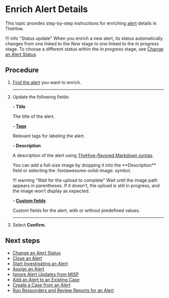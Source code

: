 # Enrich Alert Details

<!-- md:permission `manageAlert/update` -->

This topic provides step-by-step instructions for enriching [alert](about-alerts.md) details in TheHive.

!!! info "Status update"
    When you enrich a new alert, its status automatically changes from one linked to the *New* stage to one linked to the *In progress* stage. To choose a different status within the *In progress* stage, see [Change an Alert Status](change-status-alert.md).

<h2>Procedure</h2>

1. [Find the alert](../alerts/search-for-alerts/find-an-alert.md) you want to enrich.

    ---

2. Update the following fields:

    **- Title**

    The title of the alert.

    **- [Tags](../cases/tags/about-tags.md)**

    Relevant tags for labeling the alert.

    **- Description**

    A description of the alert using [TheHive-flavored Markdown syntax](../../thehive-flavored-markdown.md).

    <!-- md:version 5.5 --> You can add a full-size image by dropping it into the **Description** field or selecting the :fontawesome-solid-image: symbol.

    !!! warning "Wait for the upload to complete"
        Wait until the image path appears in parentheses. If it doesn’t, the upload is still in progress, and the image won’t display as expected.

    **- [Custom fields](../cases/custom-fields/add-custom-fields.md)**  

    Custom fields for the alert, with or without predefined values.

    ---

3. Select **Confirm**.

<h2>Next steps</h2>

* [Change an Alert Status](change-status-alert.md)
* [Close an Alert](close-an-alert.md)
* [Start Investigating an Alert](../alerts/start-investigating-an-alert.md)
* [Assign an Alert](assign-an-alert.md)
* [Ignore Alert Updates from MISP](ignore-alert-updates-misp.md)
* [Add an Alert to an Existing Case](add-an-alert-to-an-existing-case.md)
* [Create a Case from an Alert](create-a-case-from-an-alert.md)
* [Run Responders and Review Reports for an Alert](../alerts/run-responders-on-an-alert.md)